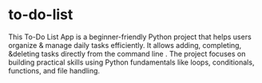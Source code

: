 # to-do-list
   This To-Do List App  is a beginner-friendly Python project that helps users organize &amp; manage daily tasks efficiently. It allows adding,  completing, &amp;deleting tasks directly from the command line . The project focuses on building practical skills using Python fundamentals like loops, conditionals, functions, and file handling.  
